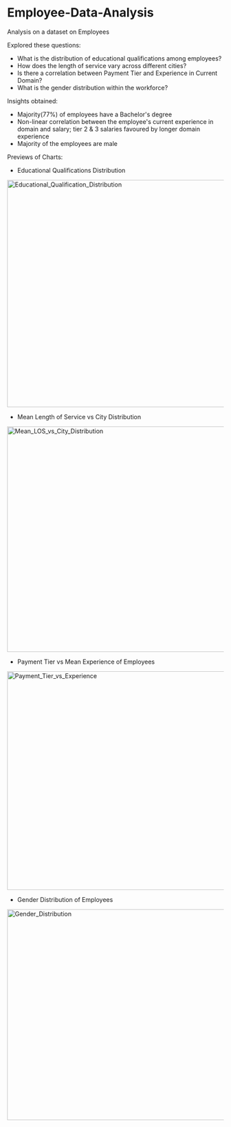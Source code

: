 # Employee-Data-Analysis
Analysis on a dataset on Employees

Explored these questions:
- What is the distribution of educational qualifications among employees?
- How does the length of service vary across different cities?
- Is there a correlation between Payment Tier and Experience in Current Domain?
- What is the gender distribution within the workforce?

Insights obtained:
- Majority(77%) of employees have a Bachelor's degree
- Non-linear correlation between the employee's current experience in domain and salary; tier 2 & 3 salaries favoured by longer domain experience
- Majority of the employees are male

Previews of Charts:
- Educational Qualifications Distribution
<img width="723" height="528" alt="Educational_Qualification_Distribution" src="https://github.com/user-attachments/assets/56240146-9972-4eb0-bd8f-bba63fb34d09" />

- Mean Length of Service vs City Distribution
<img width="722" height="524" alt="Mean_LOS_vs_City_Distribution" src="https://github.com/user-attachments/assets/28effabc-7335-47aa-abdf-837b63fbdd1f" />

- Payment Tier vs Mean Experience of Employees
<img width="703" height="508" alt="Payment_Tier_vs_Experience" src="https://github.com/user-attachments/assets/673900e5-0d53-45fc-aa82-84cc2e6ad642" />

- Gender Distribution of Employees
<img width="712" height="490" alt="Gender_Distribution" src="https://github.com/user-attachments/assets/b0d4cbe7-0309-4170-be60-199e8f58928b" />

